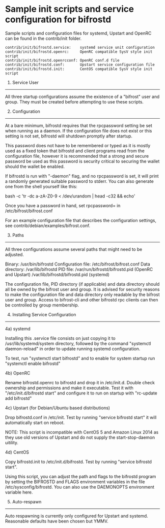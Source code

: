 Sample init scripts and service configuration for bifrostd
==========================================================

Sample scripts and configuration files for systemd, Upstart and OpenRC
can be found in the contrib/init folder.

    contrib/init/bifrostd.service:    systemd service unit configuration
    contrib/init/bifrostd.openrc:     OpenRC compatible SysV style init script
    contrib/init/bifrostd.openrcconf: OpenRC conf.d file
    contrib/init/bifrostd.conf:       Upstart service configuration file
    contrib/init/bifrostd.init:       CentOS compatible SysV style init script

1. Service User
---------------------------------

All three startup configurations assume the existence of a "bifrost" user
and group.  They must be created before attempting to use these scripts.

2. Configuration
---------------------------------

At a bare minimum, bifrostd requires that the rpcpassword setting be set
when running as a daemon.  If the configuration file does not exist or this
setting is not set, bifrostd will shutdown promptly after startup.

This password does not have to be remembered or typed as it is mostly used
as a fixed token that bifrostd and client programs read from the configuration
file, however it is recommended that a strong and secure password be used
as this password is security critical to securing the wallet should the
wallet be enabled.

If bifrostd is run with "-daemon" flag, and no rpcpassword is set, it will
print a randomly generated suitable password to stderr.  You can also
generate one from the shell yourself like this:

bash -c 'tr -dc a-zA-Z0-9 < /dev/urandom | head -c32 && echo'

Once you have a password in hand, set rpcpassword= in /etc/bifrost/bifrost.conf

For an example configuration file that describes the configuration settings,
see contrib/debian/examples/bifrost.conf.

3. Paths
---------------------------------

All three configurations assume several paths that might need to be adjusted.

Binary:              /usr/bin/bifrostd
Configuration file:  /etc/bifrost/bifrost.conf
Data directory:      /var/lib/bifrostd
PID file:            /var/run/bifrostd/bifrostd.pid (OpenRC and Upstart)
                     /var/lib/bifrostd/bifrostd.pid (systemd)

The configuration file, PID directory (if applicable) and data directory
should all be owned by the bifrost user and group.  It is advised for security
reasons to make the configuration file and data directory only readable by the
bifrost user and group.  Access to bifrost-cli and other bifrostd rpc clients
can then be controlled by group membership.

4. Installing Service Configuration
-----------------------------------

4a) systemd

Installing this .service file consists on just copying it to
/usr/lib/systemd/system directory, followed by the command
"systemctl daemon-reload" in order to update running systemd configuration.

To test, run "systemctl start bifrostd" and to enable for system startup run
"systemctl enable bifrostd"

4b) OpenRC

Rename bifrostd.openrc to bifrostd and drop it in /etc/init.d.  Double
check ownership and permissions and make it executable.  Test it with
"/etc/init.d/bifrostd start" and configure it to run on startup with
"rc-update add bifrostd"

4c) Upstart (for Debian/Ubuntu based distributions)

Drop bifrostd.conf in /etc/init.  Test by running "service bifrostd start"
it will automatically start on reboot.

NOTE: This script is incompatible with CentOS 5 and Amazon Linux 2014 as they
use old versions of Upstart and do not supply the start-stop-daemon uitility.

4d) CentOS

Copy bifrostd.init to /etc/init.d/bifrostd. Test by running "service bifrostd start".

Using this script, you can adjust the path and flags to the bifrostd program by
setting the BIFROSTD and FLAGS environment variables in the file
/etc/sysconfig/bifrostd. You can also use the DAEMONOPTS environment variable here.

5. Auto-respawn
-----------------------------------

Auto respawning is currently only configured for Upstart and systemd.
Reasonable defaults have been chosen but YMMV.
